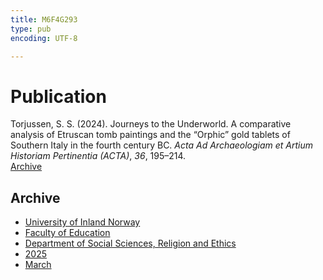```yaml
---
title: M6F4G293
type: pub
encoding: UTF-8

---
```

<h1>Publication</h1>
<article id="csl-bib-container-M6F4G293" class="csl-bib-container">
  <div class="csl-bib-body"> <div class="csl-entry">Torjussen, S. S. (2024). Journeys to the Underworld. A comparative analysis of Etruscan tomb paintings and the “Orphic” gold tablets of Southern Italy in the fourth century BC. <i>Acta Ad Archaeologiam et Artium Historiam Pertinentia (ACTA)</i>, <i>36</i>, 195–214.</div> </div>
  <div class="csl-bib-buttons">
    <a href="#taxonomy-article-M6F4G293" alt="archive" class="csl-bib-button">Archive</a>
  </div>
  <div id="csl-bib-meta-container-M6F4G293"></div>
</article>
<div id="csl-bib-meta-M6F4G293" class="csl-bib-meta">
  <article id="taxonomy-article-M6F4G293" class="taxonomy-article">
    <h1>Archive</h1>
    <ul>
      <li><a href="{{< params subfolder >}}en/archive/?key=3DCRN523">University of Inland Norway</a></li>
      <li><a href="{{< params subfolder >}}en/archive/?key=WYNZA47F">Faculty of Education</a></li>
      <li><a href="{{< params subfolder >}}en/archive/?key=XY7UYWKQ">Department of Social Sciences, Religion and Ethics</a></li>
      <li><a href="{{< params subfolder >}}en/archive/?key=Z8HBTF29">2025</a></li>
      <li><a href="{{< params subfolder >}}en/archive/?key=BFNZXYPD">March</a></li>
    </ul>
  </article>
</div>
